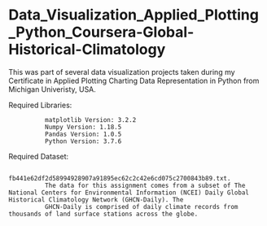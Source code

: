 # Data_Visualization_Applied_Plotting_Python_Coursera-Global-Historical-Climatology

This was part of several data visualization projects taken during my Certificate in Applied Plotting Charting Data Representation in Python from Michigan Univeristy, USA.

Required Libraries:

              matplotlib Version: 3.2.2
              Numpy Version: 1.18.5
              Pandas Version: 1.0.5
              Python Version: 3.7.6

Required Dataset:

              fb441e62df2d58994928907a91895ec62c2c42e6cd075c2700843b89.txt.
              The data for this assignment comes from a subset of The National Centers for Environmental Information (NCEI) Daily Global Historical Climatology Network (GHCN-Daily). The  
              GHCN-Daily is comprised of daily climate records from thousands of land surface stations across the globe.
